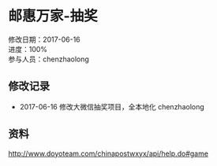 # 邮惠万家-抽奖
修改日期：2017-06-16  
进度：100%  
参与人员：chenzhaolong 

## 修改记录 
- 2017-06-16 
修改大微信抽奖项目，全本地化 chenzhaolong   


## 资料
http://www.doyoteam.com/chinapostwxyx/api/help.do#game
